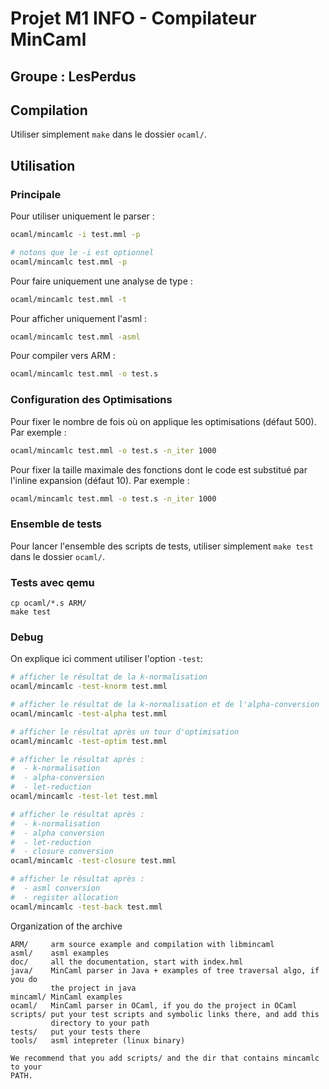 # Projet M1 INFO - Compilateur MinCaml

## Groupe : LesPerdus


## Compilation

Utiliser simplement `make` dans le dossier `ocaml/`.

## Utilisation

### Principale

Pour utiliser uniquement le parser :
```sh
ocaml/mincamlc -i test.mml -p

# notons que le -i est optionnel
ocaml/mincamlc test.mml -p
```

Pour faire uniquement une analyse de type :
```sh
ocaml/mincamlc test.mml -t
```

Pour afficher uniquement l'asml :
```sh
ocaml/mincamlc test.mml -asml
```

Pour compiler vers ARM :
```sh
ocaml/mincamlc test.mml -o test.s 
```

### Configuration des Optimisations

Pour fixer le nombre de fois où on applique les optimisations (défaut 500).
Par exemple :
```sh
ocaml/mincamlc test.mml -o test.s -n_iter 1000
```

Pour fixer la taille maximale des fonctions dont le code est substitué par l'inline expansion (défaut 10).
Par exemple :
```sh
ocaml/mincamlc test.mml -o test.s -n_iter 1000
```

### Ensemble de tests

Pour lancer l'ensemble des scripts de tests, utiliser simplement `make test` dans le dossier `ocaml/`.

### Tests avec qemu

```
cp ocaml/*.s ARM/
make test
```

### Debug

On explique ici comment utiliser l'option `-test`:

```sh
# afficher le résultat de la k-normalisation
ocaml/mincamlc -test-knorm test.mml

# afficher le résultat de la k-normalisation et de l'alpha-conversion
ocaml/mincamlc -test-alpha test.mml

# afficher le résultat après un tour d'optimisation
ocaml/mincamlc -test-optim test.mml

# afficher le résultat après :
#  - k-normalisation
#  - alpha-conversion
#  - let-reduction
ocaml/mincamlc -test-let test.mml

# afficher le résultat après :
#  - k-normalisation
#  - alpha conversion
#  - let-reduction
#  - closure conversion
ocaml/mincamlc -test-closure test.mml

# afficher le résultat après :
#  - asml conversion
#  - register allocation
ocaml/mincamlc -test-back test.mml
```


Organization of the archive
```
ARM/     arm source example and compilation with libmincaml   
asml/    asml examples
doc/     all the documentation, start with index.hml
java/    MinCaml parser in Java + examples of tree traversal algo, if you do 
         the project in java  
mincaml/ MinCaml examples
ocaml/   MinCaml parser in OCaml, if you do the project in OCaml
scripts/ put your test scripts and symbolic links there, and add this 
         directory to your path
tests/   put your tests there
tools/   asml intepreter (linux binary)

We recommend that you add scripts/ and the dir that contains mincamlc to your
PATH.
```